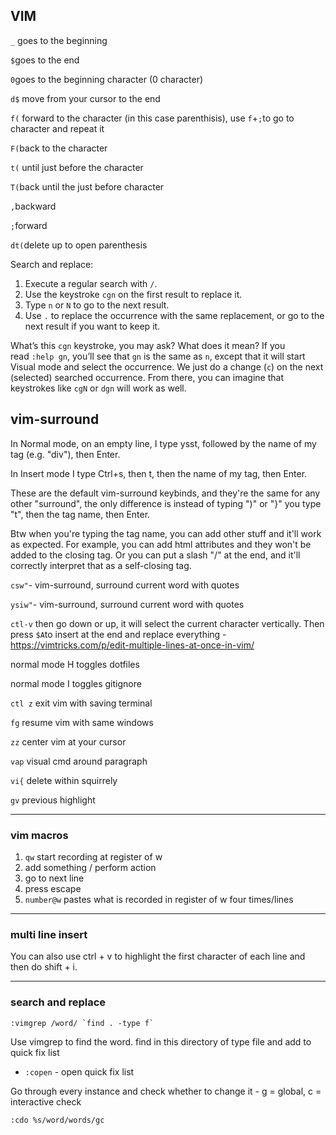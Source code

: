 ## VIM

`_` goes to the beginning

`$`goes to the end

`0`goes to the beginning character (0 character)

`d$` move from your cursor to the end

`f(` forward to the character (in this case parenthisis), use `f`+`;`to go to character and repeat it

`F(`back to the character

`t(` until just before the character

`T(`back until the just before character

`,`backward

`;`forward

`dt(`delete up to open parenthesis

Search and replace:

1. Execute a regular search with `/`.
2. Use the keystroke `cgn` on the first result to replace it.
3. Type `n` or `N` to go to the next result.
4. Use `.` to replace the occurrence with the same replacement, or go to the next result if you want to keep it.

What’s this `cgn` keystroke, you may ask? What does it mean? If you read `:help gn`, you’ll see that `gn` is the same as `n`, except that it will start Visual mode and select the occurrence. We just do a change (`c`) on the next (selected) searched occurrence. From there, you can imagine that keystrokes like `cgN` or `dgn` will work as well.

## vim-surround

In Normal mode, on an empty line, I type ysst, followed by the name of my tag (e.g. "div"), then Enter.

In Insert mode I type Ctrl+s, then t, then the name of my tag, then Enter.

These are the default vim-surround keybinds, and they're the same for any other "surround", the only difference is instead of typing ")" or "}" you type "t", then the tag name, then Enter.

Btw when you're typing the tag name, you can add other stuff and it'll work as expected. For example, you can add html attributes and they won't be added to the closing tag. Or you can put a slash "/" at the end, and it'll correctly interpret that as a self-closing tag.

`csw"`- vim-surround, surround current word with quotes

`ysiw"`- vim-surround, surround current word with quotes

`ctl-v` then go down or up, it will select the current character vertically. Then press `$A`to insert at the end and replace everything - https://vimtricks.com/p/edit-multiple-lines-at-once-in-vim/

normal mode H toggles dotfiles

normal mode I toggles gitignore

`ctl z` exit vim with saving terminal

`fg` resume vim with same windows

`zz` center vim at your cursor

`vap` visual cmd around paragraph

`vi{` delete within squirrely

`gv` previous highlight


---

### vim macros

1. `qw` start recording at register of w
2. add something / perform action
3. go to next line
4. press escape
5. `number@w` pastes what is recorded in register of w four times/lines

---

### multi line insert

You can also use ctrl + v to highlight the first character of each line and then do shift + i.

---

### search and replace

```
:vimgrep /word/ `find . -type f`
```

Use vimgrep to find the word. find in this directory of type file and add to quick fix list

- `:copen` - open quick fix list


Go through every instance and check whether to change it - g = global, c = interactive check
```
:cdo %s/word/words/gc
```

